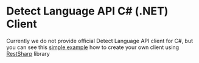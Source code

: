 # Detect Language API C# (.NET) Client

Currently we do not provide official Detect Language API client for C#, but you can see this [simple example](example.cs)
how to create your own client using [RestSharp](http://restsharp.org/) library 